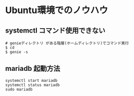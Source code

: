 # Ubuntu環境でのノウハウ

## systemctl コマンド使用できない
```
# genieディレクトリ がある階層(ホームディレクトリ)でコマンド実行
$ cd
$ genie -s
```

## mariadb 起動方法
```
systemctl start mariadb
systemctl status mariadb
sudo mariadb
```
